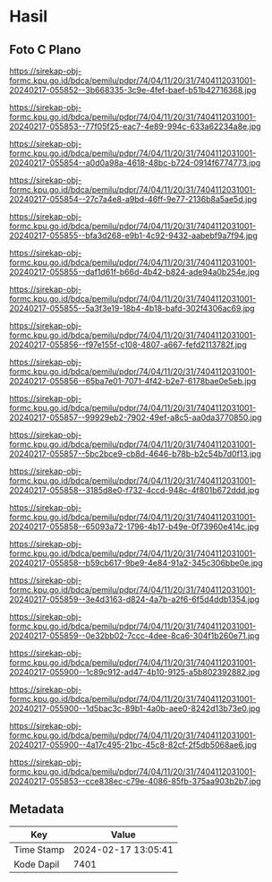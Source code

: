 # Hasil

## Foto C Plano

https://sirekap-obj-formc.kpu.go.id/bdca/pemilu/pdpr/74/04/11/20/31/7404112031001-20240217-055852--3b668335-3c9e-4fef-baef-b51b42716368.jpg

https://sirekap-obj-formc.kpu.go.id/bdca/pemilu/pdpr/74/04/11/20/31/7404112031001-20240217-055853--77f05f25-eac7-4e89-994c-633a62234a8e.jpg

https://sirekap-obj-formc.kpu.go.id/bdca/pemilu/pdpr/74/04/11/20/31/7404112031001-20240217-055854--a0d0a98a-4618-48bc-b724-0914f6774773.jpg

https://sirekap-obj-formc.kpu.go.id/bdca/pemilu/pdpr/74/04/11/20/31/7404112031001-20240217-055854--27c7a4e8-a9bd-46ff-9e77-2136b8a5ae5d.jpg

https://sirekap-obj-formc.kpu.go.id/bdca/pemilu/pdpr/74/04/11/20/31/7404112031001-20240217-055855--bfa3d268-e9b1-4c92-9432-aabebf9a7f94.jpg

https://sirekap-obj-formc.kpu.go.id/bdca/pemilu/pdpr/74/04/11/20/31/7404112031001-20240217-055855--daf1d61f-b66d-4b42-b824-ade94a0b254e.jpg

https://sirekap-obj-formc.kpu.go.id/bdca/pemilu/pdpr/74/04/11/20/31/7404112031001-20240217-055855--5a3f3e19-18b4-4b18-bafd-302f4306ac69.jpg

https://sirekap-obj-formc.kpu.go.id/bdca/pemilu/pdpr/74/04/11/20/31/7404112031001-20240217-055856--f97e155f-c108-4807-a667-fefd2113782f.jpg

https://sirekap-obj-formc.kpu.go.id/bdca/pemilu/pdpr/74/04/11/20/31/7404112031001-20240217-055856--65ba7e01-7071-4f42-b2e7-6178bae0e5eb.jpg

https://sirekap-obj-formc.kpu.go.id/bdca/pemilu/pdpr/74/04/11/20/31/7404112031001-20240217-055857--99929eb2-7902-49ef-a8c5-aa0da3770850.jpg

https://sirekap-obj-formc.kpu.go.id/bdca/pemilu/pdpr/74/04/11/20/31/7404112031001-20240217-055857--5bc2bce9-cb8d-4646-b78b-b2c54b7d0f13.jpg

https://sirekap-obj-formc.kpu.go.id/bdca/pemilu/pdpr/74/04/11/20/31/7404112031001-20240217-055858--3185d8e0-f732-4ccd-948c-4f801b672ddd.jpg

https://sirekap-obj-formc.kpu.go.id/bdca/pemilu/pdpr/74/04/11/20/31/7404112031001-20240217-055858--65093a72-1796-4b17-b49e-0f73960e414c.jpg

https://sirekap-obj-formc.kpu.go.id/bdca/pemilu/pdpr/74/04/11/20/31/7404112031001-20240217-055858--b59cb617-9be9-4e84-91a2-345c306bbe0e.jpg

https://sirekap-obj-formc.kpu.go.id/bdca/pemilu/pdpr/74/04/11/20/31/7404112031001-20240217-055859--3e4d3163-d824-4a7b-a2f6-6f5d4ddb1354.jpg

https://sirekap-obj-formc.kpu.go.id/bdca/pemilu/pdpr/74/04/11/20/31/7404112031001-20240217-055859--0e32bb02-7ccc-4dee-8ca6-304f1b260e71.jpg

https://sirekap-obj-formc.kpu.go.id/bdca/pemilu/pdpr/74/04/11/20/31/7404112031001-20240217-055900--1c89c912-ad47-4b10-9125-a5b802392882.jpg

https://sirekap-obj-formc.kpu.go.id/bdca/pemilu/pdpr/74/04/11/20/31/7404112031001-20240217-055900--1d5bac3c-89b1-4a0b-aee0-8242d13b73e0.jpg

https://sirekap-obj-formc.kpu.go.id/bdca/pemilu/pdpr/74/04/11/20/31/7404112031001-20240217-055900--4a17c495-21bc-45c8-82cf-2f5db5068ae6.jpg

https://sirekap-obj-formc.kpu.go.id/bdca/pemilu/pdpr/74/04/11/20/31/7404112031001-20240217-055853--cce838ec-c79e-4086-85fb-375aa903b2b7.jpg


## Metadata

| Key        | Value               |
| ---------- | ------------------- |
| Time Stamp | 2024-02-17 13:05:41 |
| Kode Dapil | 7401                |



